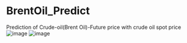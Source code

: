 # BrentOil_Predict

Prediction of Crude-oil(Brent Oil)-Future price with crude oil spot price
![image](https://github.com/user-attachments/assets/7d2d4ea5-4f65-466c-9043-23d76d06ff7f)
![image](https://github.com/user-attachments/assets/b1422bde-faaa-4e85-a067-aaacbb05b307)
